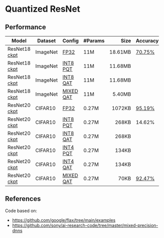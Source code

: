 # Quantized ResNet

## Performance
|**Model** | **Dataset** | **Config** |**#Params** | **Size** | **Accuracy** |
|------|-------|-------|-----|-------:|------|
|ResNet18 [ckpt](https://notredame.box.com/shared/static/5m485mqpskw5lwop1z3yfi4wsvvdjsx3.zip) | ImageNet | [FP32](configs/resnet18_fp32.py) | 11M | 18.61MB |  [70.75%](https://tensorboard.dev/experiment/2ClIM4T0TjOEcekcLFPXbQ) |
|ResNet18 [ckpt](https://notredame.box.com/shared/static/5m485mqpskw5lwop1z3yfi4wsvvdjsx3.zip)| ImageNet | [INT8 PQT](configs/resnet18_w8a8.py)| 11M | 11.68MB | |
|ResNet18 [ckpt](https://notredame.box.com/shared/static/5m485mqpskw5lwop1z3yfi4wsvvdjsx3.zip)| ImageNet | [INT8 QAT](configs/resnet18_w8a8.py)| 11M | 11.68MB | |
|ResNet18 [ckpt]()| ImageNet | [MIXED QAT](configs/resnet18_mixed.py)| 11M | 5.40MB | |
|ResNet20 [ckpt](https://notredame.box.com/shared/static/z1pxy1b5poz8cdarg4wgm2jp4esg0mji.zip) | CIFAR10 | [FP32](configs/resnet20_fp_cifar10.py) | 0.27M | 1072KB | [95.19%](https://tensorboard.dev/experiment/apemnH67RXeI5VvrfWl7jg/) |
|ResNet20 [ckpt](https://notredame.box.com/shared/static/z1pxy1b5poz8cdarg4wgm2jp4esg0mji.zip)| CIFAR10 | [INT8 PQT](configs/resnet20_int8_cifar10.py)| 0.27M | 268KB | 14.62% |
|ResNet20 [ckpt](https://notredame.box.com/shared/static/z1pxy1b5poz8cdarg4wgm2jp4esg0mji.zip)| CIFAR10 | [INT8 QAT](configs/resnet20_int8_cifar10.py)| 0.27M | 268KB | |
|ResNet20 [ckpt](https://notredame.box.com/shared/static/z1pxy1b5poz8cdarg4wgm2jp4esg0mji.zip)| CIFAR10 | [INT4 PQT](configs/resnet20_int4_cifar10.py)| 0.27M | 134KB | |
|ResNet20 [ckpt]()| CIFAR10 | [INT4 QAT](configs/resnet20_int4_cifar10.py)| 0.27M | 134KB | |
|ResNet20 [ckpt](https://notredame.box.com/shared/static/2ap5ckl6i77eoga07313gnwrl4vbptku.zip)| CIFAR10 | [MIXED QAT](configs/resnet20_mixed_cifar10.py)| 0.27M | 70KB | [92.47%](https://tensorboard.dev/experiment/HVNvbxQvRumHvEl3JRseLQ) |

## References

Code based on:
- https://github.com/google/flax/tree/main/examples
- https://github.com/sony/ai-research-code/tree/master/mixed-precision-dnns
